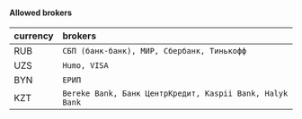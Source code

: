 #### Allowed brokers

| currency | brokers                |
| :-------- | :------------------------- |
| RUB | `СБП (банк-банк), МИР, Сбербанк, Тинькофф` |
| UZS | `Humo, VISA` |
| BYN | `ЕРИП` |
| KZT | `Bereke Bank, Банк ЦентрКредит, Kaspii Bank, Halyk Bank` |

